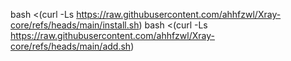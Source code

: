 bash <(curl -Ls https://raw.githubusercontent.com/ahhfzwl/Xray-core/refs/heads/main/install.sh)
bash <(curl -Ls https://raw.githubusercontent.com/ahhfzwl/Xray-core/refs/heads/main/add.sh)

